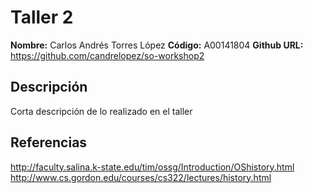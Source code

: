 # Taller 2

**Nombre:** Carlos Andrés Torres López 
**Código:** A00141804 
**Github URL:** https://github.com/candrelopez/so-workshop2


## Descripción

Corta descripción de lo realizado en el taller

## Referencias

http://faculty.salina.k-state.edu/tim/ossg/Introduction/OShistory.html  
http://www.cs.gordon.edu/courses/cs322/lectures/history.html
